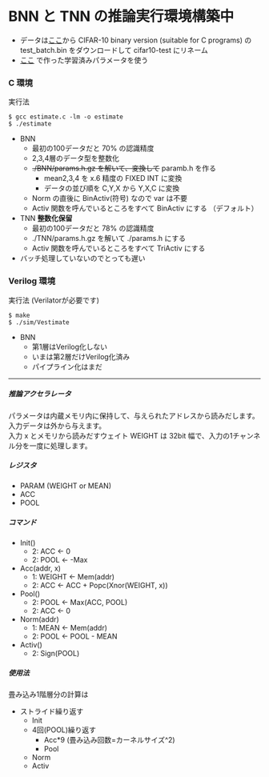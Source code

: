 # BNN と TNN の推論実行環境構築中
- データは[ここ](https://www.cs.toronto.edu/~kriz/cifar.html)から CIFAR-10 binary version (suitable for C programs) の test_batch.bin をダウンロードして cifar10-test にリネーム
- [ここ](https://github.com/tom01h/deep-learning-from-scratch) で作った学習済みパラメータを使う

### C 環境
実行法  
```
$ gcc estimate.c -lm -o estimate
$ ./estimate
```

- BNN
  - 最初の100データだと 70% の認識精度
  - 2,3,4層のデータ型を整数化
  - ~~./BNN/params.h.gz を解いて、変換して~~ paramb.h を作る
    - mean2,3,4 を x.6 精度の FIXED INT に変換
    - データの並び順を C,Y,X から Y,X,C に変換
  - Norm の直後に BinActiv(符号) なので var は不要
  - Activ 関数を呼んでいるところをすべて BinActiv にする （デフォルト）
- TNN **整数化保留**
  - 最初の100データだと 78% の認識精度
  - ./TNN/params.h.gz を解いて ./params.h にする
  - Activ 関数を呼んでいるところをすべて TriActiv にする
- バッチ処理していないのでとっても遅い

### Verilog 環境
実行法 (Verilatorが必要です)   
```
$ make
$ ./sim/Vestimate
```
- BNN
  - 第1層はVerilog化しない
  - いまは第2層だけVerilog化済み
  - パイプライン化はまだ

---

##### 推論アクセラレータ
パラメータは内蔵メモリ内に保持して、与えられたアドレスから読みだします。  
入力データは外から与えます。  
入力 x とメモリから読みだすウェイト WEIGHT は 32bit 幅で、入力の1チャンネル分を一度に処理します。

##### レジスタ
- PARAM (WEIGHT or MEAN)
- ACC
- POOL

##### コマンド
- Init()
  - 2: ACC ← 0
  - 2: POOL ← -Max
- Acc(addr, x)
  - 1: WEIGHT ← Mem(addr)
  - 2: ACC ← ACC + Popc(Xnor(WEIGHT, x))
- Pool()
  - 2: POOL ← Max(ACC, POOL)
  - 2: ACC ← 0
- Norm(addr)
  - 1: MEAN ← Mem(addr)
  - 2: POOL ← POOL - MEAN
- Activ()
  - 2: Sign(POOL)

##### 使用法
畳み込み1階層分の計算は
- ストライド繰り返す
  - Init
  - 4回(POOL)繰り返す
    - Acc*9 (畳み込み回数=カーネルサイズ^2)
    - Pool
  - Norm
  - Activ
